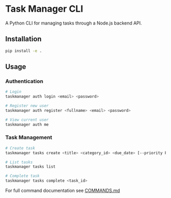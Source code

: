 # Task Manager CLI

A Python CLI for managing tasks through a Node.js backend API.

## Installation

```bash
pip install -e .
```

## Usage

### Authentication
```bash
# Login
taskmanager auth login <email> <password>

# Register new user
taskmanager auth register <fullname> <email> <password>

# View current user
taskmanager auth me
```

### Task Management
```bash
# Create task
taskmanager tasks create <title> <category_id> <due_date> [--priority PRIORITY]

# List tasks
taskmanager tasks list

# Complete task
taskmanager tasks complete <task_id>
```

For full command documentation see [COMMANDS.md](COMMANDS.md)